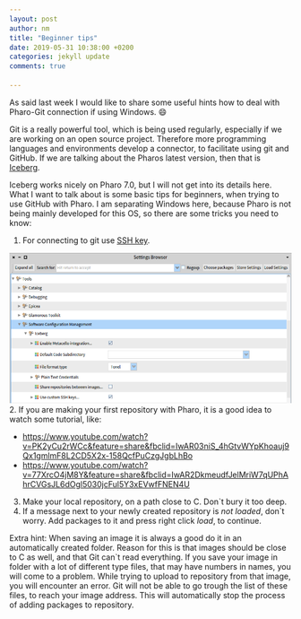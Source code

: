 ```yaml
---
layout: post
author: nm
title: "Beginner tips"
date: 2019-05-31 10:38:00 +0200
categories: jekyll update
comments: true

---
```


As said last week I would like to share some useful hints how to deal with Pharo-Git connection if using Windows. :smile:

Git is a really powerful tool, which is being used regularly, especially if we are working on an open source project. Therefore more programming languages and environments develop a connector, to facilitate using git and GitHub. If we are talking about the Pharos latest version, then that is [Iceberg](https://github.com/pharo-vcs/iceberg).

Iceberg works nicely on Pharo 7.0, but I will not get into its details here. What I want to talk about is some basic tips for beginners, when trying to use GitHub with Pharo. I am separating Windows here, because Pharo is not being mainly developed for this OS, so there are some tricks you need to know:

1. For connecting to git use [SSH key](https://jumpcloud.com/blog/what-are-ssh-keys/).

![](/images/SSHPharo.png)
2. If you are making your first repository with Pharo, it is a good idea to watch some tutorial, like:
 * https://www.youtube.com/watch?v=PK2yCu2rWCc&feature=share&fbclid=IwAR03niS_4hGtvWYpKhoauj9Qx1gmlmF8L2CD5X2x-158QcfPuCzgJgbLhBo
 * https://www.youtube.com/watch?v=77XrcO4jM8Y&feature=share&fbclid=IwAR2DkmeudfJelMriW7qUPhAhrCVGsJL6dOgl5030jcFul5Y3xEVwfFNEN4U
 
3. Make your local repository, on a path close to C. Don`t bury it too deep.
4. If a message next to your newly created repository is *not loaded*, don`t worry. Add packages to it and press right click *load*, to continue.

Extra hint: When saving an image it is always a good do it in an automatically created folder. Reason for this is that images should be close to C as well, and that Git can`t read everything. If you save your image in folder with a lot of different type files, that may have numbers in names, you will come to a problem. While trying to upload to repository from that image, you will encounter an error. Git will not be able to go trough the list of these files, to reach your image address. This will automatically stop the process of adding packages to repository.
